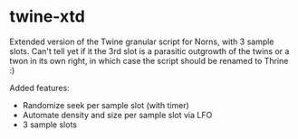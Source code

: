 # twine-xtd
Extended version of the Twine granular script for Norns, with 3 sample slots.
Can't tell yet if it the 3rd slot is a parasitic outgrowth of the twins or a twon in its own right, in which case the script should be renamed to Thrine :)

Added features:

- Randomize seek per sample slot (with timer)
- Automate density and size per sample slot via LFO
- 3 sample slots
